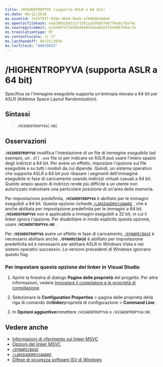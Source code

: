 ```yaml
---
title: /HIGHENTROPYVA (supporta ASLR a 64 bit)
ms.date: 06/12/2018
ms.assetid: fe35f9f7-d28e-4694-9aeb-a79db06168e0
ms.openlocfilehash: ead296b1bd31171fb1a187685f407f6a0cf8a74c
ms.sourcegitcommit: ec6dd97ef3d10b44e0fedaa8e53f41696f49ac7b
ms.translationtype: MT
ms.contentlocale: it-IT
ms.lasthandoff: 08/25/2020
ms.locfileid: "88835025"
---
```

# <a name="highentropyva-support-64-bit-aslr"></a>/HIGHENTROPYVA (supporta ASLR a 64 bit)

Specifica se l'immagine eseguibile supporta un'entropia elevata a 64 bit per ASLR (Address Space Layout Randomization).

## <a name="syntax"></a>Sintassi

> **`/HIGHENTROPYVA`**[**`:NO`**]

## <a name="remarks"></a>Osservazioni

**`/HIGHENTROPYVA`** modifica l'intestazione di un file di *immagine eseguibile* (ad esempio, un *`.dll`* *`.exe`* file o) per indicare se ASLR può usare l'intero spazio degli indirizzi a 64 bit.  Per avere un effetto, impostare l'opzione sul file eseguibile e su tutti i moduli da cui dipende. Quindi, un sistema operativo che supporta ASLR a 64 bit può ribasare i segmenti dell'immagine eseguibile in fase di caricamento usando indirizzi virtuali casuali a 64 bit. Questo ampio spazio di indirizzi rende più difficile a un utente non autorizzato indovinare una particolare posizione di un'area della memoria.

Per impostazione predefinita, **`/HIGHENTROPYVA`** è abilitato per le immagini eseguibili a 64 bit. Questa opzione richiede [`/LARGEADDRESSAWARE`](largeaddressaware-handle-large-addresses.md) , che è anche abilitata per impostazione predefinita per le immagini a 64 bit. **`/HIGHENTROPYVA`** non è applicabile a immagini eseguibili a 32 bit, in cui il linker ignora l'opzione. Per disabilitare in modo esplicito questa opzione, usare **`/HIGHENTROPYVA:NO`** .

Per **`/HIGHENTROPYVA`** avere un effetto in fase di caricamento, [`/DYNAMICBASE`](dynamicbase-use-address-space-layout-randomization.md) è necessario abilitare anche. **`/DYNAMICBASE`** è abilitato per impostazione predefinita ed è necessario per abilitare ASLR in Windows Vista e nei sistemi operativi successivi. Le versioni precedenti di Windows ignorano questo flag.

### <a name="to-set-this-linker-option-in-visual-studio"></a>Per impostare questa opzione del linker in Visual Studio

1. Aprire la finestra di dialogo **Pagine delle proprietà** del progetto. Per altre informazioni, vedere [Impostare il compilatore e le proprietà di compilazione](../working-with-project-properties.md).

1. Selezionare la **Configuration Properties**  >  pagina delle proprietà della riga di comando del**linker**proprietà di configurazione  >  **Command Line** .

1. In **Opzioni aggiuntive**immettere `/HIGHENTROPYVA` o `/HIGHENTROPYVA:NO` .

## <a name="see-also"></a>Vedere anche

- [Informazioni di riferimento sul linker MSVC](linking.md)
- [Opzioni del linker MSVC](linker-options.md)
- [`/DYNAMICBASE`](dynamicbase-use-address-space-layout-randomization.md)
- [`/LARGEADDRESSAWARE`](largeaddressaware-handle-large-addresses.md)
- [Difese di sicurezza software ISV di Windows](/previous-versions/bb430720(v=msdn.10))
